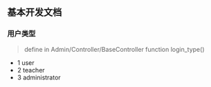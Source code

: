 ﻿## 基本开发文档

### 用户类型


> define in Admin/Controller/BaseController function login_type()

+ 1 user 
+ 2 teacher 
+ 3 administrator